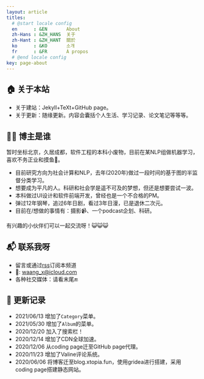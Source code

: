 ```yaml
---
layout: article
titles:
  # @start locale config
  en      : &EN       About
  zh-Hans : &ZH_HANS  关于
  zh-Hant : &ZH_HANT  關於
  ko      : &KO       소개
  fr      : &FR       À propos
  # @end locale config
key: page-about
---
```


## 🏠 关于本站
* 关于建站：Jekyll+TeXt+GitHub page。
* 关于更新：随缘更新。内容会囊括个人生活、学习记录、论文笔记等等等。

## 👨‍💻 博主是谁
暂时坐标北京，久居成都，软件工程的本科小废物，目前在某NLP组做机器学习，喜欢不务正业和摸鱼🦑。

* 目前研究方向为社会计算和NLP，去年(2020年)做过一段时间的基于图的半监督分类学习。
* 想要成为平凡的人。科研和社会学是遥不可及的梦想，但还是想要尝试一波。
* 本科做过UI设计和软件前端开发，曾经也是一个不合格的PM。
* 弹过12年钢琴，追过6年日剧，看过3年日漫，已是退休二次元。
* 目前在/想做的事情有：摄影📹、一个podcast企划、科研。

有兴趣的小伙伴们可以一起交流呀！😺😺😺

## 📬 联系我呀
* 留言或通过[rss](/feed.xml)订阅本频道
* 📮: <waang_x@icloud.com>
* 各种社交媒体：请看末尾🔚

## 🥳 更新记录
* 2021/06/13 增加了`Category`菜单。
* 2021/05/30 增加了`Album`的菜单。
* 2020/12/20 加入了搜索栏！
* 2020/12/14 增加了CDN全球加速。
* 2020/12/06 从coding page迁至GitHub page代理。
* 2020/11/23 增加了Valine评论系统。
* 2020/06/06 将博客迁至blog.xtopia.fun，使用gridea进行搭建，采用coding page搭建静态网站。